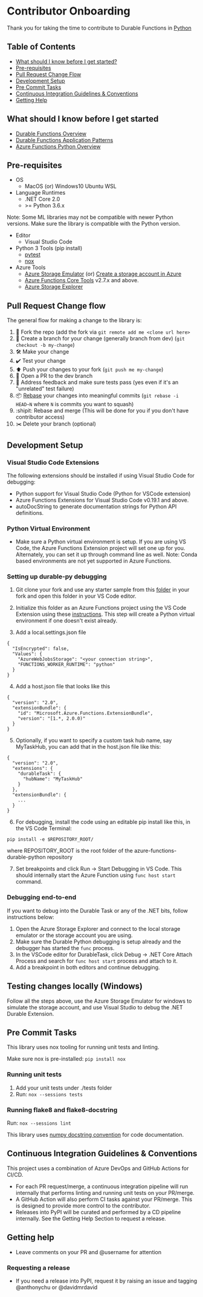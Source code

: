 # Contributor Onboarding
Thank you for taking the time to contribute to Durable Functions in [Python](https://www.python.org/)

## Table of Contents

- [What should I know before I get started?](#what-should-i-know-before-i-get-started)
- [Pre-requisites](#pre-requisites)
- [Pull Request Change Flow](#pull-request-change-flow)
- [Development Setup](#development-setup)
- [Pre Commit Tasks](#pre-commit-tasks)
- [Continuous Integration Guidelines & Conventions](#continuous-integration-guidelines-&-conventions)
- [Getting Help](#getting-help)

## What should I know before I get started
- [Durable Functions Overview](https://docs.microsoft.com/en-us/azure/azure-functions/durable/durable-functions-overview)
- [Durable Functions Application Patterns](https://docs.microsoft.com/en-us/azure/azure-functions/durable/durable-functions-overview?tabs=csharp#application-patterns)
- [Azure Functions Python Overview](https://docs.microsoft.com/en-us/azure/azure-functions/functions-create-first-azure-function-azure-cli?tabs=bash%2Cbrowser&pivots=programming-language-python)

## Pre-requisites

- OS
    - MacOS (or) Windows10 Ubuntu WSL
- Language Runtimes
    - .NET Core 2.0
    - \>= Python 3.6.x 

Note: Some ML libraries may not be compatible with newer Python versions. Make sure the library is compatible with the Python version.

- Editor
    - Visual Studio Code
- Python 3 Tools (pip install)
    - [pytest](https://docs.pytest.org/en/latest/)
    - [nox](https://nox.thea.codes/en/stable/)
- Azure Tools
    - [Azure Storage Emulator](https://docs.microsoft.com/en-us/azure/storage/common/storage-use-emulator) (or) [Create a storage account in Azure](https://docs.microsoft.com/en-us/azure/storage/common/storage-account-create?tabs=azure-portal)
    - [Azure Functions Core Tools](https://github.com/Azure/azure-functions-core-tools) v2.7.x and above.
    - [Azure Storage Explorer](https://azure.microsoft.com/en-us/features/storage-explorer/)
  

## Pull Request Change flow

The general flow for making a change to the library is:

1. 🍴 Fork the repo (add the fork via `git remote add me <clone url here>`
2. 🌳 Create a branch for your change (generally branch from dev) (`git checkout -b my-change`)
3. 🛠 Make your change
4. ✔️ Test your change
5. ⬆️ Push your changes to your fork (`git push me my-change`)
6. 💌 Open a PR to the dev branch
7. 📢 Address feedback and make sure tests pass (yes even if it's an "unrelated" test failure)
8. 📦 [Rebase](https://git-scm.com/docs/git-rebase) your changes into  meaningful commits (`git rebase -i HEAD~N` where `N` is commits you want to squash)
9. :shipit: Rebase and merge (This will be done for you if you don't have contributor access)
10. ✂️ Delete your branch (optional)

## Development Setup

### Visual Studio Code Extensions

The following extensions should be installed if using Visual Studio Code for debugging:

- Python support for Visual Studio Code (Python for VSCode extension)
- Azure Functions Extensions for Visual Studio Code v0.19.1 and above.
- autoDocString to generate documentation strings for Python API definitions.

### Python Virtual Environment

- Make sure a Python virtual environment is setup. If you are using VS Code, the Azure Functions Extension project will set one up for you. Alternately, you can set it up through command line as well.
Note: Conda based environments are not yet supported in Azure Functions.

### Setting up durable-py debugging


1.  Git clone your fork and use any starter sample from this [folder](https://github.com/Azure/azure-functions-durable-python/tree/dev/samples/) in your fork and open this folder in your VS Code editor.

2. Initialize this folder as an Azure Functions project using the VS Code Extension using these [instructions](https://docs.microsoft.com/en-us/azure/azure-functions/functions-create-first-function-vs-code?pivots=programming-language-python). This step will create a Python virtual environment if one doesn't exist already.

3. Add a local.settings.json file

```
{
  "IsEncrypted": false,
  "Values": {
    "AzureWebJobsStorage": "<your connection string>",
    "FUNCTIONS_WORKER_RUNTIME": "python"
  }
}
```

4. Add a host.json file that looks like this

```
{
  "version": "2.0",
  "extensionBundle": {
    "id": "Microsoft.Azure.Functions.ExtensionBundle",
    "version": "[1.*, 2.0.0)"
  }
}
```

5. Optionally, if you want to specify a custom task hub name, say MyTaskHub, you can add that in the host.json file like this:

```
{
  "version": "2.0",
  "extensions": {
    "durableTask": {
      "hubName": "MyTaskHub"
    }
  },
  "extensionBundle": {
    ...
  }
}
```

6. For debugging, install the code using an editable pip install like this, in the VS Code Terminal:

```
pip install -e $REPOSITORY_ROOT/
```
where REPOSITORY_ROOT is the root folder of the azure-functions-durable-python repository 

7. Set breakpoints and click Run -> Start Debugging in VS Code. This should internally start the Azure Function using `func host start` command.

### Debugging end-to-end

If you want to debug into the Durable Task or any of the .NET bits, follow instructions below:

1. Open the Azure Storage Explorer and connect to the local storage emulator or the storage account you are using.
2. Make sure the Durable Python debugging is setup already and the debugger has started the `func` process.
3. In the VSCode editor for DurableTask, click Debug -> .NET Core Attach Process and search for `func host start` process and attach to it.
4. Add a breakpoint in both editors and continue debugging.

## Testing changes locally (Windows)

Follow all the steps above, use the Azure Storage Emulator for windows to simulate the storage account, and use Visual Studio to debug the .NET Durable Extension.

## Pre Commit Tasks

This library uses nox tooling for running unit tests and linting.

Make sure nox is pre-installed:
`pip install nox`

### Running unit tests

1. Add your unit tests under ./tests folder
2. Run: `nox --sessions tests`

### Running flake8 and flake8-docstring

Run:  `nox --sessions lint`

This library uses [numpy docstring convention](https://numpydoc.readthedocs.io/en/latest/format.html) for code documentation.


## Continuous Integration Guidelines & Conventions

This project uses a combination of Azure DevOps and GitHub Actions for CI/CD.

- For each PR request/merge, a continuous integration pipeline will run internally that performs linting and running unit tests on your PR/merge.
- A GitHub Action will also perform CI tasks against your PR/merge. This is designed to provide more control to the contributor.
- Releases into PyPI will be curated and performed by a CD pipeline internally. See the Getting Help Section to request a release.

## Getting help

 - Leave comments on your PR and @username for attention

### Requesting a release
- If you need a release into PyPI, request it by raising an issue and tagging @anthonychu or @davidmrdavid


